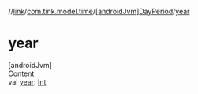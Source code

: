 //[link](../../index.md)/[com.tink.model.time](../index.md)/[[androidJvm]DayPeriod](index.md)/[year](year.md)



# year  
[androidJvm]  
Content  
val [year](year.md): [Int](https://kotlinlang.org/api/latest/jvm/stdlib/kotlin/-int/index.html)  



